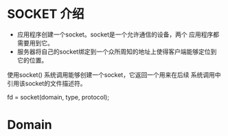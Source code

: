 # SOCKET 介绍

- 应用程序创建一个socket。socket是一个允许通信的设备，两个
应用程序都需要用到它。
- 服务器将自己的socket绑定到一个众所周知的地址上使得客户端能够定位到
它的位置。

使用socket() 系统调用能够创建一个socket，它返回一个用来在后续
系统调用中引用该socket的文件描述符。

fd = socket(domain, type, protocol);

# Domain



